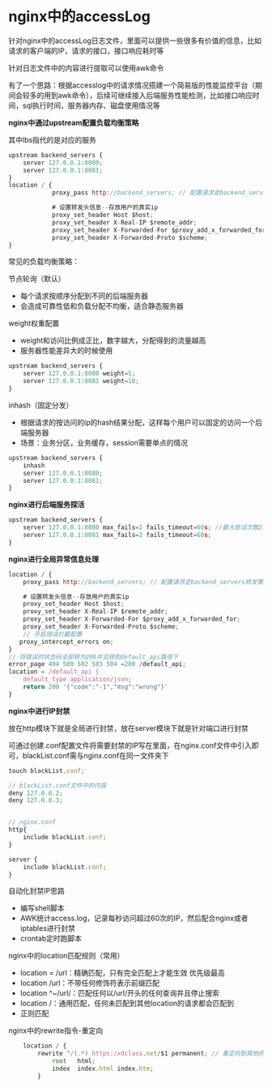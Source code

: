 # nginx中的accessLog

针对nginx中的accessLog日志文件，里面可以提供一些很多有价值的信息，比如请求的客户端的IP，请求的接口，接口响应耗时等

针对日志文件中的内容进行提取可以使用awk命令

有了一个思路：根据accesslog中的请求情况搭建一个简易版的性能监控平台（期间会较多的用到awk命令），后续可继续接入后端服务性能检测，比如接口响应时间，sql执行时间，服务器内存、磁盘使用情况等

**nginx中通过upstream配置负载均衡策略**

其中lbs指代的是对应的服务

```js
upstream backend_servers {
    server 127.0.0.1:8080;
    server 127.0.0.1:8081;
}
location / {
            proxy_pass http://backend_servers; // 配置请求走backend_servers转发策略

            # 设置转发头信息--存放用户的真实ip
            proxy_set_header Host $host;
            proxy_set_header X-Real-IP $remote_addr;
            proxy_set_header X-Forwarded-For $proxy_add_x_forwarded_for;
            proxy_set_header X-Forwarded-Proto $scheme;
}
```

常见的负载均衡策略：

节点轮询（默认）

- 每个请求按顺序分配到不同的后端服务器
- 会造成可靠性低和负载分配不均衡，适合静态服务器

weight权重配置

- weight和访问比例成正比，数字越大，分配得到的流量越高
- 服务器性能差异大的时候使用

```js
upstream backend_servers {
    server 127.0.0.1:8080 weight=5;
    server 127.0.0.1:8081 weight=10;
}
```

inhash（固定分发）

- 根据请求的按访问的ip的hash结果分配，这样每个用户可以固定的访问一个后端服务器
- 场景：业务分区，业务缓存，session需要单点的情况

```js
upstream backend_servers {
    inhash
    server 127.0.0.1:8080;
    server 127.0.0.1:8081;
}
```

**nginx进行后端服务探活**

```js
upstream backend_servers {
    server 127.0.0.1:8080 max_fails=2 fails_timeout=60s; //最大尝试次数2，最长尝试持续时间60s
    server 127.0.0.1:8081 max_fails=2 fails_timeout=60s;
}
```

**nginx进行全局异常信息处理**

```js
location / {
    proxy_pass http://backend_servers; // 配置请求走backend_servers转发策略

    # 设置转发头信息--存放用户的真实ip
    proxy_set_header Host $host;
    proxy_set_header X-Real-IP $remote_addr;
    proxy_set_header X-Forwarded-For $proxy_add_x_forwarded_for;
    proxy_set_header X-Forwarded-Proto $scheme;
    // 开启错误拦截配置
   proxy_intercept_errors on;
}
// 将错误的状态码全部转为200并且转到default_api路径下
error_page 404 500 502 503 504 =200 /default_api;
location = /default_api {
    default_type application/json;
    return 200 '{"code":"-1","msg":"wrong"}'
} 
```

**nginx中进行IP封禁**

放在http模块下就是全局进行封禁，放在server模块下就是针对端口进行封禁

可通过创建.conf配置文件将需要封禁的IP写在里面，在nginx.conf文件中引入即可，blackList.conf需与nginx.conf在同一文件夹下

```js
touch blackList.conf;

// blackList.conf文件中的内容
deny 127.0.0.2;
deny 127.0.0.3;


// nginx.conf
http{
    include blackList.conf;
}

server {
    include blackList.conf;
}
```

自动化封禁IP思路

- 编写shell脚本
- AWK统计access.log，记录每秒访问超过60次的IP，然后配合nginx或者iptables进行封禁
- crontab定时跑脚本

nginx中的location匹配规则（常用）

- location = /url：精确匹配，只有完全匹配上才能生效 优先级最高
- location /url：不带任何修饰符表示前缀匹配
- location ^~/url/：匹配任何以/url/开头的任何查询并且停止搜索
- location /：通用匹配，任何未匹配到其他location的请求都会匹配到
- 正则匹配

nginx中的rewrite指令-重定向

```js
    location / {
	    rewrite ^/(.*) https:/xdclass.net/$1 permanent; // 重定向到其他网站
            root   html;
            index  index.html index.htm;
        }
```









